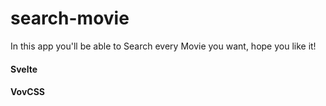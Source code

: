 # search-movie

In this app you'll be able to Search every Movie you want, hope you like it!

#### Svelte
#### VovCSS
